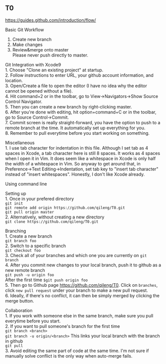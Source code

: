 T0
------------------------------------------------
https://guides.github.com/introduction/flow/<br/>

Basic Git Workflow <br/>
1. Create new branch </br>
2. Make changes</br>
3. Review&merge onto master</br>
	Please never push directly to master.
	
Git Integration with Xcode9 <br/>
	1. Choose "Clone an existing project" at startup.<br/>
	2. Follow instructions to enter URL, your github account information, and location. <br/>
	3. Open/Create a file to open the editor (I have no idea why the editor cannot be opened without a file). <br/> 
	4. Hit command+2 or in the toolbar, go to View->Navigators->Show Source Control Navigator. <br/>
	5. Then you can create a new branch by right-clicking master. <br/>
	6. After you're done with editing, hit option+command+C or in the toolbar, go to Source Control->Commit. <br/>
	7. Commit screen is really straight-forward, you have the option to push to a remote branch at the time. It automatically set up everything for you. <br/>
	8. Remember to pull everytime before you start working on something. <br/>

Miscellaneous <br/>
	1. I use tab character for indentation in this file. Although I set tab as 4 spaces in Xcode, a tab character here is still 8 spaces. It works as 4 spaces when I open it in Vim. It does seem like a whitespace in Xcode is only half the width of a whitespace in Vim. So anyway to get around that, in Preference->Text Editing->Indentation, set tab key to "insert tab character" instead of "insert whitespaces". Honestly, I don't like Xcode already. <br/>

Using command line <br/>

Setting up <br/>
	1. Once in your prefered directory </br>
	`git init`</br>
	`git remote add origin https://github.com/qileng/T0.git `</br>
	`git pull origin master`</br>
	2. Alternatively, without creating a new directory </br>
	`git clone https://github.com/qileng/T0.git`</br>


Branching <br/>
	1. Create a new branch</br>
	`git branch foo`</br>
	2. Switch to a specific branch</br>
	`git checkout foo`</br>
	3. Check all of your branches and which one you are currently on
	`git branch`</br>
	4. After you commit new changes to your local branch, push it to github as a
	new remote branch</br>
	`git push -u origin foo`</br>
		After the first time `$git push origin foo`</br>
	5. Then go to Github page https://github.com/qileng/T0. Click on `branches`, click `new pull request` under your branch to make a new 
	pull request.</br>
	6. Ideally, if there's no conflict, it can then be simply merged by clicking
	the merge button.

Collaboration <br/>
	1. If you work with someone else in the same branch, make sure you pull everytime before you start. <br/>
	2. If you want to pull someone's branch for the first time <br/>
	`git branch <branch>` </br>
	`git branch -u origin/<branch>` This links your local branch with the branch in github</br>
	`git pull`</br>
	3. Avoid editing the same part of code at the same time. I'm not sure if manually solve conflict is the only way when auto-merge fails. <br/>

	

